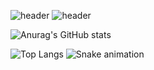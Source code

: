 ![header](https://capsule-render.vercel.app/api?type=waving)
![header](https://capsule-render.vercel.app/api?height=400&text=Hello%20World!&desc=Hello%20capsule%20render)

![Anurag's GitHub stats](https://github-readme-stats.vercel.app/api?username=cryingtoilet&theme=react&show_icons=true)

![Top Langs](https://github-readme-stats.vercel.app/api/top-langs/?username=anuraghazra&layout=compact&theme=react) ![Snake animation](https://github.com/thepiyushmalhotra/thepiyushmalhotra/blob/output/github-contribution-grid-snake.svg)
